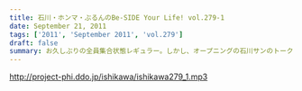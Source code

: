 ```yaml
---
title: 石川・ホンマ・ぶるんのBe-SIDE Your Life! vol.279-1
date: September 21, 2011
tags: ['2011', 'September 2011', 'vol.279']
draft: false
summary: お久しぶりの全員集合状態レギュラー。しかし、オープニングの石川サンのトーク・・・「しょーもない」具合としては史上まれにみるどうしようもない具合です～NAMAE
---
```


http://project-phi.ddo.jp/ishikawa/ishikawa279_1.mp3